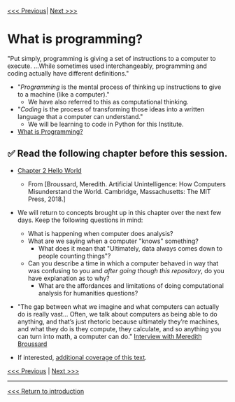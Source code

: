 [<<< Previous](https://github.com/SouthernMethodistUniversity/coding)| [Next >>>](command-line.md)

# What is programming?
"Put simply, programming is giving a set of instructions to a computer to execute. ...While sometimes used interchangeably, programming and coding actually have different definitions."
* "*Programming* is the mental process of thinking up instructions to give to a machine (like a computer)."
    * We have also referred to this as computational thinking. 
* "*Coding* is the process of transforming those ideas into a written language that a computer can understand." 
    * We will be learning to code in Python for this Institute.
* [What is Programming?](https://www.codecademy.com/articles/what-is-programming)


## :white_check_mark: **Read the following chapter before this session.**
* [Chapter 2 Hello World](https://ebookcentral-proquest-com.proxy.libraries.smu.edu/lib/southernmethodist/reader.action?docID=5355856&ppg=23) 
    * From [Broussard, Meredith. Artificial Unintelligence: How Computers Misunderstand the World. Cambridge, Massachusetts: The MIT Press, 2018.]
* We will return to concepts brought up in this chapter over the next few days. Keep the following questions in mind:
    * What is happening when computer does analysis?
    * What are we saying when a computer "knows" something? 
      * What does it mean that "Ultimately, data always comes down to people counting things"?
    * Can you describe a time in which a computer behaved in way that was confusing to you and *after going though this repository*, do you have explanation as to why? 
      * What are the affordances and limitations of doing computational analysis for humanities questions? 
  
* "The gap between what we imagine and what computers can actually do is really vast... Often, we talk about computers as being able to do anything, and that’s just rhetoric because ultimately they’re machines, and what they do is they compute, they calculate, and so anything you can turn into math, a computer can do." [Interview with Meredith Broussard](https://www.theverge.com/2018/5/23/17384324/meredith-broussard-artifical-unintelligence-technology-criticism-technochauvinism) 
* If interested, [additional coverage of this text](https://merbroussard.github.io/book/).    


[<<< Previous](https://github.com/SouthernMethodistUniversity/coding) | [Next >>>](command-line.md)

----

[<<< Return to introduction](https://github.com/SouthernMethodistUniversity/coding)
